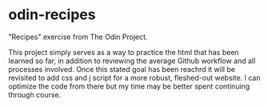 # odin-recipes

"Recipes" exercise from The Odin Project.

This project simply serves as a way to practice the html
that has been learned so far, in addition to reviewing the
average Github workflow and all processes involved. Once this
stated goal has been reachrd it will be revisited to add css and
j script for a more robust, fleshed-out website. I can optimize the
code from there but my time may be better spent continuing through
course.